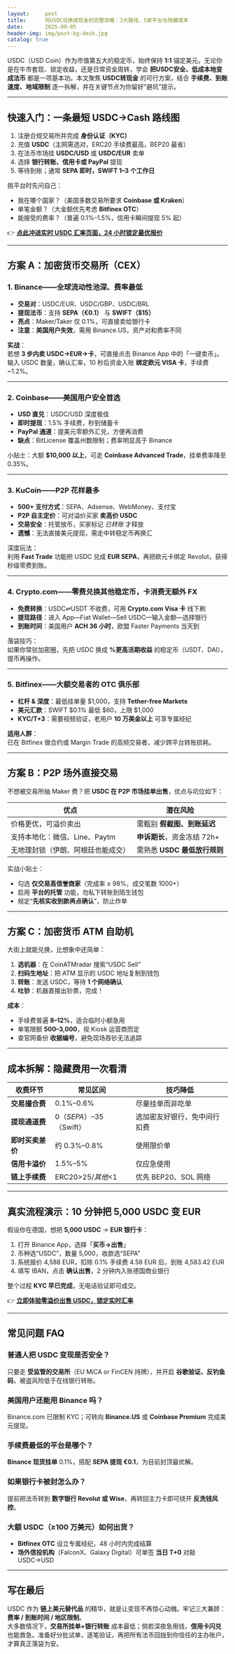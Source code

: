 ```yaml
---
layout:     post
title:      将USDC兑换成现金的完整攻略：3大路径、5家平台与隐藏成本
date:       2025-09-05
header-img: img/post-bg-desk.jpg
catalog: true
---
```


USDC（USD Coin）作为市值第五大的稳定币，始终保持 **1:1** 锚定美元。无论你是在牛市套现、锁定收益，还是日常资金周转，学会 **把USDC安全、低成本地变成法币** 都是一项基本功。本文聚焦 **USDC转现金** 的可行方案，结合 **手续费、到账速度、地域限制** 逐一拆解，并在关键节点为你留好“避坑”提示。

---

## 快速入门：一条最短 USDC→Cash 路线图

1. 注册合规交易所并完成 **身份认证（KYC）**  
2. 充值 **USDC**（主网需选对，ERC20 手续费最高，BEP20 最省）  
3. 在法币市场挂 **USDC/USD** 或 **USDC/EUR** 卖单  
4. 选择 **银行转账、信用卡或 PayPal** 提现  
5. 等待到账；通常 **SEPA 即时，SWIFT 1–3 个工作日**

挑平台时先问自己：  
- 我在哪个国家？（美国多数交易所要求 **Coinbase 或 Kraken**）  
- 单笔金额？（大金额优先考虑 **Bitfinex OTC**）  
- 能接受的费率？（普遍 0.1%–1.5%，信用卡瞬间提现 5% 起）

👉 [**点此冲进实时 USDC 汇率页面，24 小时锁定最优报价**](https://okxdog.com/)

---

## 方案 A：加密货币交易所（CEX）

### 1. Binance——全球流动性池深、费率最低

- **交易对**：USDC/EUR、USDC/GBP、USDC/BRL  
- **提现法币**：支持 **SEPA（€0.1）** 与 **SWIFT（$15）**  
- **亮点**：Maker/Taker 仅 0.1%，可直接卖给银行卡  
- **注意**：**美国用户失效**，需用 Binance.US，资产对和费率不同

**实战**：  
若想 **3 步内卖 USDC→EUR→卡**，可直接点击 Binance App 中的「一键卖币」。输入 USDC 数量，确认汇率，10 秒后资金入账 **绑定欧元 VISA 卡**，手续费 ~1.2%。

---

### 2. Coinbase——美国用户安全首选

- **USD 直兑**：USDC/USD 深度极佳  
- **即时提现**：1.5% 手续费，秒到储蓄卡  
- **PayPal 通道**：提美元零额外汇兑，方便再消费  
- **缺点**：BitLicense 覆盖州数限制；费率明显高于 Binance

小贴士：大额 **$10,000 以上**，可走 **Coinbase Advanced Trade**，挂单费率降至 0.35%。

---

### 3. KuCoin——P2P 花样最多

- **500+ 支付方式**：SEPA、Adsense、WebMoney、支付宝  
- **P2P 自主定价**：可对溢价买家 **卖高价 USDC**  
- **交易安全**：托管放币，买家标记 *已转账* 才释放  
- **遗憾**：无法直接美元提现，需走中转稳定币再换汇  

深度玩法：  
利用 **Fast Trade** 功能把 USDC 兑成 **EUR SEPA**，再把欧元卡绑定 Revolut，获得秒级零费到账。

---

### 4. Crypto.com——零费兑换其他稳定币，卡消费无额外 FX

- **免费转换**：USDC⇌USDT 不收费，可用 **Crypto.com Visa 卡** 线下刷  
- **提现路径**：进入 App—Fiat Wallet—Sell USDC—输入金额—选择银行  
- **到账时间**：美国用户 **ACH 36 小时**，欧盟 Faster Payments 当天到  

落袋技巧：  
如果你常驻加密圈，先把 USDC 换成 **%更高活期收益** 的稳定币（USDT、DAI），提币再操作。

---

### 5. Bitfinex——大额交易者的 OTC 俱乐部

- **杠杆 & 深度**：最低挂单量 $1,000，支持 **Tether-free Markets**  
- **美元汇款**：SWIFT $0.1% 最低 $60，上限 $1,000  
- **KYC/T+3**：需要视频验证，老用户 **10 万美金以上** 可享专属经纪

**适用人群**：  
已在 Bitfinex 做合约或 Margin Trade 的高频交易者，减少跨平台转账损耗。

---

## 方案 B：P2P 场外直接交易

不想被交易所抽 Maker 费？把 **USDC 在 P2P 市场挂单出售**，优点与坑位如下：

| 优点 | 潜在风险 |
| --- | --- |
| 价格更优，可溢价卖出 | 需甄别 **假截图、到账延迟** |
| 支持本地化：微信、Line、Paytm | **申诉期长**，资金冻结 72h+ |
| 无地理封锁（伊朗、阿根廷也能成交） | 需熟悉 **USDC 最低放行规则** |

实战小贴士：  
- 勾选 **仅交易高信誉商家**（完成率 ≥ 98%，成交笔数 1000+）  
- 启用 **平台的托管** 功能，勿私下转账到陌生钱包  
- 规定“**先核实收到款再点确认**”，防止炸单

---

## 方案 C：加密货币 ATM 自助机

大街上就能兑换，比想象中还简单：

1. **选机器**：在 CoinATMradar 搜索“USDC Sell”  
2. **扫码生地址**：把 ATM 显示的 USDC 地址复制到钱包  
3. **转账**：发送 USDC，等待 **1 个网络确认**  
4. **吐钞**：机器直接出钞票，完成！

**成本**：  
- 手续费普遍 **8–12%**，适合临时小额急用  
- 单笔限额 **$500–$3,000**，视 Kiosk 运营商而定  
- 查官网备份 **收据编号**，避免现场吞钞无法追踪  

---

## 成本拆解：隐藏费用一次看清

| 收费环节 | 常见区间 | 技巧降低 |
| --- | --- | --- |
| **交易撮合费** | 0.1%–0.6% | 尽量挂单而非吃单 |
| **提现通道费** | $0（SEPA）–$35（Swift） | 选加密友好银行，免中间行扣费 |
| **即时买卖差价** | 约 0.3%–0.8% | 使用限价单 |
| **信用卡溢价** | 1.5%–5% | 仅应急使用 |
| **链上手续费** | ERC20>$25 / 其他 <$1 | 优先 BEP20、SOL 网络 |

---

## 真实流程演示：10 分钟把 5,000 USDC 变 EUR

假设你在德国，想把 **5,000 USDC** → **EUR 银行卡**：

1. 打开 Binance App，选择「**买币→出售**」  
2. 币种选“USDC”，数量 5,000，收款选“SEPA”  
3. 系统报价 4,588 EUR，扣除 0.1% 手续费 4.58 EUR 后，到账 4,583.42 EUR  
4. 填写 IBAN，点击 **确认出售**，2 分钟内入账德国商业银行  

整个过程 **KYC 早已完成**，无电话验证即可成交。

👉 [**立即体验零溢价出售 USDC，锁定实时汇率**](https://okxdog.com/)

---

## 常见问题 FAQ

### 普通人把 USDC 变现是否安全？
只要走 **受监管的交易所**（EU MiCA or FinCEN 持牌），并开启 **谷歌验证、反钓鱼码**，被盗风险低于在线银行转账。

### 美国用户还能用 Binance 吗？
Binance.com 已限制 KYC；可转向 **Binance.US** 或 **Coinbase Premium** 完成美元提现。

### 手续费最低的平台是哪个？
**Binance 现货挂单** 0.1%，搭配 **SEPA 提现 €0.1**，为目前封顶最优解。

### 如果银行卡被封怎么办？
提前把法币转到 **数字银行 Revolut 或 Wise**，再转回主力卡即可绕开 **反洗钱风控**。

### 大额 USDC（≥100 万美元）如何出货？
- **Bitfinex OTC** 设立专属经纪，48 小时内完成结算  
- **场外信投机构**（FalconX、Galaxy Digital）可单签 **当日 T+0** 对敲 USDC→USD

---

## 写在最后

USDC 作为 **链上美元替代品** 的精华，就是让变现不再惊心动魄。牢记三大兼顾：**费率 / 到账时间 / 地区限制**。  
大多数情况下，**交易所挂单+银行转账** 成本最低；倘若深夜急用钱，**信用卡闪兑** 也能救急。准备好分批试单，逐笔验证，再把所有法币回拢到你信任的主办账户，才算真正落袋为安。